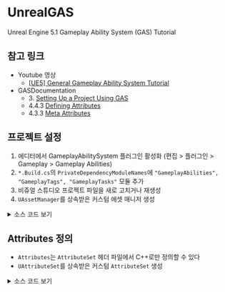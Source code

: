 # UnrealGAS
Unreal Engine 5.1 Gameplay Ability System (GAS) Tutorial

## 참고 링크
- Youtube 영상
  - [[UE5] General Gameplay Ability System Tutorial](https://www.youtube.com/watch?v=LxT8Fc2ejgI&list=PLuS6-Pdt2hhYGZkME7K7ZDT2qf4vbY5c3)
- GASDocumentation
  - 3\. [Setting Up a Project Using GAS](https://github.com/tranek/GASDocumentation#setup)
  - 4.4.3 [Defining Attributes](https://github.com/tranek/GASDocumentation#concepts-as-attributes)
  - 4.3.3 [Meta Attributes](https://github.com/tranek/GASDocumentation#concepts-a-meta)

## 프로젝트 설정
1. 에디터에서 GameplayAbilitySystem 플러그인 활성화 (편집 > 플러그인 > Gameplay > Gameplay Abilities)
2. `*.Build.cs`의 `PrivateDependencyModuleNames`에 `"GameplayAbilities", "GameplayTags", "GameplayTasks"` 모듈 추가
3. 비쥬얼 스튜디오 프로젝트 파일을 새로 고치거나 재생성
4. `UAssetManager`를 상속받은 커스텀 애셋 매니저 생성

<details>
<summary>소스 코드 보기</summary>
<div markdown="1">

*.Build.cs
```cpp
// Copyright Epic Games, Inc. All Rights Reserved.

using UnrealBuildTool;

public class UnrealGAS : ModuleRules
{
	public UnrealGAS(ReadOnlyTargetRules Target) : base(Target)
	{
		PCHUsage = PCHUsageMode.UseExplicitOrSharedPCHs;

		// Default Modules
		PublicDependencyModuleNames.AddRange(new string[] { "Core", "CoreUObject", "Engine", "InputCore", "HeadMountedDisplay", "EnhancedInput" });
		
		// Additional Modules for GAS
		PrivateDependencyModuleNames.AddRange(new string[]
		{
			"GameplayAbilities",
			"GameplayTags",
			"GameplayTasks"
		});
	}
	
}
```

GASAssetManager.h
```cpp
// Fill out your copyright notice in the Description page of Project Settings.

#pragma once

#include "CoreMinimal.h"
#include "Engine/AssetManager.h"
#include "GASAssetManager.generated.h"

/**
 * 
 */
UCLASS()
class UNREALGAS_API UGASAssetManager : public UAssetManager
{
	GENERATED_BODY()

public:
	virtual void StartInitialLoading() override;
};
```

GASAssetManager.cpp
```cpp
// Fill out your copyright notice in the Description page of Project Settings.

#include "GASAssetManager.h"
#include "AbilitySystemGlobals.h"

void UGASAssetManager::StartInitialLoading()
{
	Super::StartInitialLoading();
	UAbilitySystemGlobals::Get().InitGlobalData();
}

```

DefaultEngine.ini
```cpp
[/Script/Engine.Engine]
+ActiveGameNameRedirects=(OldGameName="TP_ThirdPerson",NewGameName="/Script/UnrealGAS")
+ActiveGameNameRedirects=(OldGameName="/Script/TP_ThirdPerson",NewGameName="/Script/UnrealGAS")
+ActiveClassRedirects=(OldClassName="TP_ThirdPersonGameMode",NewClassName="UnrealGASGameMode")
+ActiveClassRedirects=(OldClassName="TP_ThirdPersonCharacter",NewClassName="UnrealGASCharacter")
AssetManagerClassName=/Script/UnrealGAS.GASAssetManager
```
</div>
</details>

## Attributes 정의
- `Attributes`는 `AttributeSet` 헤더 파일에서 C++로만 정의할 수 있다
- `UAttributeSet`를 상속받은 커스텀 `AttributeSet` 생성

<details>
<summary>소스 코드 보기</summary>
<div markdown="2">

CharacterAttributeSetBase.h
```cpp
// Fill out your copyright notice in the Description page of Project Settings.

#pragma once

#include "CoreMinimal.h"
#include "AttributeSet.h"
#include "AbilitySystemComponent.h"
#include "CharacterAttributeSetBase.generated.h"

// Uses macros from AttributeSet.h
#define ATTRIBUTE_ACCESSORS(ClassName, PropertyName) \
GAMEPLAYATTRIBUTE_PROPERTY_GETTER(ClassName, PropertyName) \
GAMEPLAYATTRIBUTE_VALUE_GETTER(PropertyName) \
GAMEPLAYATTRIBUTE_VALUE_SETTER(PropertyName) \
GAMEPLAYATTRIBUTE_VALUE_INITTER(PropertyName)

/**
 * 
 */
UCLASS()
class UNREALGAS_API UCharacterAttributeSetBase : public UAttributeSet
{
	GENERATED_BODY()

public:
	UPROPERTY(BlueprintReadOnly, Category = "Health", ReplicatedUsing = OnRep_Health)
	FGameplayAttributeData Health;
	ATTRIBUTE_ACCESSORS(UCharacterAttributeSetBase, Health)

	UPROPERTY(BlueprintReadOnly, Category = "Health", ReplicatedUsing = OnRep_MaxHealth)
	FGameplayAttributeData MaxHealth;
	ATTRIBUTE_ACCESSORS(UCharacterAttributeSetBase, MaxHealth)

	UPROPERTY(BlueprintReadOnly, Category = "Mana", ReplicatedUsing = OnRep_Mana)
	FGameplayAttributeData Mana;
	ATTRIBUTE_ACCESSORS(UCharacterAttributeSetBase, Mana)

	UPROPERTY(BlueprintReadOnly, Category = "Mana", ReplicatedUsing = OnRep_MaxMana)
	FGameplayAttributeData MaxMana;
	ATTRIBUTE_ACCESSORS(UCharacterAttributeSetBase, MaxMana)

	// Damage is meta attribute used by the DamageExecution on calculate final damage, which then turns...
	// Temporary value that only exists on the Server. Not replicated.
	UPROPERTY(BlueprintReadOnly, Category = "Damage")
	FGameplayAttributeData Damage;
	ATTRIBUTE_ACCESSORS(UCharacterAttributeSetBase, Damage)

	UFUNCTION()
	virtual void OnRep_Health(const FGameplayAttributeData& OldHealth);
	UFUNCTION()
	virtual void OnRep_MaxHealth(const FGameplayAttributeData& OldHealth);
	UFUNCTION()
	virtual void OnRep_Mana(const FGameplayAttributeData& OldHealth);
	UFUNCTION()
	virtual void OnRep_MaxMana(const FGameplayAttributeData& OldHealth);

	virtual void GetLifetimeReplicatedProps(TArray<FLifetimeProperty>& OutLifetimeProps) const override;
};

```
CharacterAttributeSetBase.cpp
```cpp
// Fill out your copyright notice in the Description page of Project Settings.


#include "Character/Abilities/AttributeSets/CharacterAttributeSetBase.h"
#include "Net/UnrealNetwork.h"

void UCharacterAttributeSetBase::OnRep_Health(const FGameplayAttributeData& OldHealth)
{
	GAMEPLAYATTRIBUTE_REPNOTIFY(UCharacterAttributeSetBase, Health, OldHealth);
}

void UCharacterAttributeSetBase::OnRep_MaxHealth(const FGameplayAttributeData& OldHealth)
{
	GAMEPLAYATTRIBUTE_REPNOTIFY(UCharacterAttributeSetBase, MaxHealth, OldHealth);
}

void UCharacterAttributeSetBase::OnRep_Mana(const FGameplayAttributeData& OldHealth)
{
	GAMEPLAYATTRIBUTE_REPNOTIFY(UCharacterAttributeSetBase, Mana, OldHealth);
}

void UCharacterAttributeSetBase::OnRep_MaxMana(const FGameplayAttributeData& OldHealth)
{
	GAMEPLAYATTRIBUTE_REPNOTIFY(UCharacterAttributeSetBase, MaxMana, OldHealth);
}

void UCharacterAttributeSetBase::GetLifetimeReplicatedProps(TArray<FLifetimeProperty>& OutLifetimeProps) const
{
	Super::GetLifetimeReplicatedProps(OutLifetimeProps);

	DOREPLIFETIME_CONDITION_NOTIFY(UCharacterAttributeSetBase, Health, COND_None, REPNOTIFY_Always);
	DOREPLIFETIME_CONDITION_NOTIFY(UCharacterAttributeSetBase, MaxHealth, COND_None, REPNOTIFY_Always);
	DOREPLIFETIME_CONDITION_NOTIFY(UCharacterAttributeSetBase, Mana, COND_None, REPNOTIFY_Always);
	DOREPLIFETIME_CONDITION_NOTIFY(UCharacterAttributeSetBase, MaxMana, COND_None, REPNOTIFY_Always);
}

```

</div>
</details>